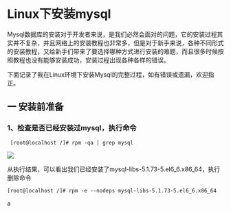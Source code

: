 # Linux下安装mysql

Mysql数据库的安装对于开发者来说，是我们必然会面对的问题，它的安装过程其实并不复杂，并且网络上的安装教程也非常多，但是对于新手来说，各种不同形式的安装教程，又给新手们带来了要选择哪种方式进行安装的难题，而且很多时候按照教程也没有能够安装成功，安装过程出现各种各样的错误。

下面记录了我在Linux环境下安装Mysql的完整过程，如有错误或遗漏，欢迎指正。

## 一 安装前准备

### 1、检查是否已经安装过mysql，执行命令
     [root@localhost /]# rpm -qa | grep mysql

 ![](./images/1.jpg)
   
   从执行结果，可以看出我们已经安装了mysql-libs-5.1.73-5.el6_6.x86_64，执行删除命令

    [root@localhost /]# rpm -e --nodeps mysql-libs-5.1.73-5.el6_6.x86_64

a